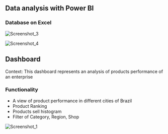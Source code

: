 ## Data analysis with Power BI

### Database on Excel
![Screenshot_3](https://github.com/matematicodosdados/Dashboard_with_PowerBI/assets/144749219/eea2f141-e888-43fe-8c7d-5e8fb69da0f7)

![Screenshot_4](https://github.com/matematicodosdados/Dashboard_with_PowerBI/assets/144749219/1ef79726-3329-46a9-afd4-405d1be7f797)

## Dashboard
Context: This dashboard represents an analysis of products performance of an enterprise
  ### Functionality
  * A view of product performance in different cities of Brazil
  * Product Ranking
  * Products sell histogram
  * Filter of Category, Region, Shop 

![Screenshot_1](https://github.com/matematicodosdados/Dashboard_with_PowerBI/assets/144749219/a5f09762-76eb-4e0f-8ab0-6795f7dd220e)
